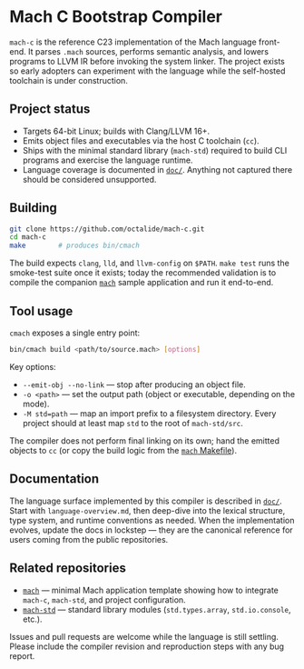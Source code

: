 # Mach C Bootstrap Compiler

`mach-c` is the reference C23 implementation of the Mach language front-end. It parses `.mach` sources, performs semantic analysis, and lowers programs to LLVM IR before invoking the system linker. The project exists so early adopters can experiment with the language while the self-hosted toolchain is under construction.

## Project status

- Targets 64-bit Linux; builds with Clang/LLVM 16+.
- Emits object files and executables via the host C toolchain (`cc`).
- Ships with the minimal standard library (`mach-std`) required to build CLI programs and exercise the language runtime.
- Language coverage is documented in [`doc/`](doc/README.md). Anything not captured there should be considered unsupported.

## Building

```bash
git clone https://github.com/octalide/mach-c.git
cd mach-c
make        # produces bin/cmach
```

The build expects `clang`, `lld`, and `llvm-config` on `$PATH`. `make test` runs the smoke-test suite once it exists; today the recommended validation is to compile the companion [`mach`](https://github.com/octalide/mach) sample application and run it end-to-end.

## Tool usage

`cmach` exposes a single entry point:

```bash
bin/cmach build <path/to/source.mach> [options]
```

Key options:

- `--emit-obj --no-link` &mdash; stop after producing an object file.
- `-o <path>` &mdash; set the output path (object or executable, depending on the mode).
- `-M std=path` &mdash; map an import prefix to a filesystem directory. Every project should at least map `std` to the root of `mach-std/src`.

The compiler does not perform final linking on its own; hand the emitted objects to `cc` (or copy the build logic from the [`mach` Makefile](https://github.com/octalide/mach/blob/main/Makefile)).

## Documentation

The language surface implemented by this compiler is described in [`doc/`](doc/README.md). Start with `language-overview.md`, then deep-dive into the lexical structure, type system, and runtime conventions as needed. When the implementation evolves, update the docs in lockstep &mdash; they are the canonical reference for users coming from the public repositories.

## Related repositories

- [`mach`](https://github.com/octalide/mach) &mdash; minimal Mach application template showing how to integrate `mach-c`, `mach-std`, and project configuration.
- [`mach-std`](https://github.com/octalide/mach-std) &mdash; standard library modules (`std.types.array`, `std.io.console`, etc.).

Issues and pull requests are welcome while the language is still settling. Please include the compiler revision and reproduction steps with any bug report.
